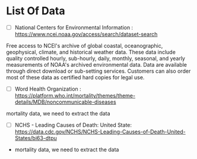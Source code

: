 
# List Of Data
- [ ] National Centers for Environmental Information :  https://www.ncei.noaa.gov/access/search/dataset-search

Free access to NCEI's archive of global coastal, oceanographic, geophysical, climate, and historical weather data. These data include quality controlled hourly, sub-hourly, daily, monthly, seasonal, and yearly measurements of NOAA's archived environmental data. Data are available through direct download or sub-setting services. Customers can also order most of these data as certified hard copies for legal use.

- [ ] Word Health Organization : https://platform.who.int/mortality/themes/theme-details/MDB/noncommunicable-diseases

mortality data, we need to extract the data 

- [ ] NCHS - Leading Causes of Death: United State: https://data.cdc.gov/NCHS/NCHS-Leading-Causes-of-Death-United-States/bi63-dtpu

- mortality data, we need to extract the data 
